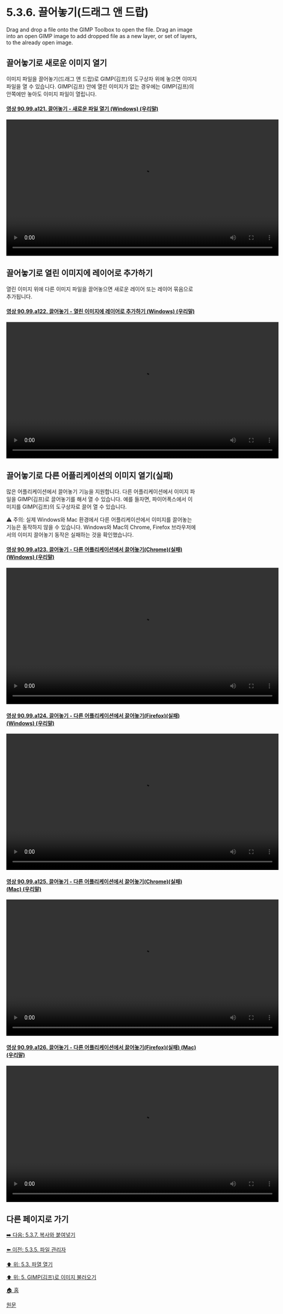 # 5.3.6. 끌어놓기(드래그 앤 드랍)
Drag and drop a file onto the GIMP Toolbox to open the file. Drag an image into an open GIMP image to add dropped file as a new layer, or set of layers, to the already open image.
## 끌어놓기로 새로운 이미지 열기
이미지 파일을 끌어놓기(드래그 앤 드랍)로 GIMP(김프)의 도구상자 위에 놓으면 이미지 파일을 열 수 있습니다. GIMP(김프) 안에 열린 이미지가 없는 경우에는 GIMP(김프)의 안쪽에만 놓아도 이미지 파일이 열립니다.

<a id="90-99-a121"></a>

#### [영상 90.99.a121. 끌어놓기 - 새로운 파일 열기 (Windows) (우리말)](./90-99-etc.md#90-99-a121)
<video controls="controls" width="720" src="https://github.com/wonder13662/gimp/assets/15767104/add99d3a-6fff-4753-9397-ea5ccdce793a"></video>

## 끌어놓기로 열린 이미지에 레이어로 추가하기
열린 이미지 위에 다른 이미지 파일을 끌어놓으면 새로운 레이어 또는 레이어 묶음으로 추가됩니다.

<a id="90-99-a122"></a>

#### [영상 90.99.a122. 끌어놓기 - 열린 이미지에 레이어로 추가하기 (Windows) (우리말)](./90-99-etc.md#90-99-a122)
<video controls="controls" width="720" src="https://github.com/wonder13662/gimp/assets/15767104/1085f5f4-e52c-4ee4-a84b-d4a8fe111904"></video>

## 끌어놓기로 다른 어플리케이션의 이미지 열기(실패)
많은 어플리케이션에서 끌어놓기 기능을 지원합니다. 다른 어플리케이션에서 이미지 파일을 GIMP(김프)로 끌어놓기를 해서 열 수 있습니다. 예를 들자면, 파이어폭스에서 이미지를 GIMP(김프)의 도구상자로 끌어 열 수 있습니다.

⚠️ 주의: 실제 Windows와 Mac 환경에서 다른 어플리케이션에서 이미지를 끌어놓는 기능은 동작하지 않을 수 있습니다. Windows와 Mac의 Chrome, Firefox 브라우저에서의 이미지 끌어놓기 동작은 실패하는 것을 확인했습니다.

<a id="90-99-a123"></a>

#### [영상 90.99.a123. 끌어놓기 - 다른 어플리케이션에서 끌어놓기(Chrome)(실패) (Windows) (우리말)](./90-99-etc.md#90-99-a123)
<video controls="controls" width="720" src="https://github.com/wonder13662/gimp/assets/15767104/6301f0f3-bfa1-4de9-9c77-3cf4764347ac"></video>

<a id="90-99-a124"></a>

#### [영상 90.99.a124. 끌어놓기 - 다른 어플리케이션에서 끌어놓기(Firefox)(실패) (Windows) (우리말)](./90-99-etc.md#90-99-a124)
<video controls="controls" width="720" src="https://github.com/wonder13662/gimp/assets/15767104/cbce2e6e-f8a9-41dc-adce-cb85f12d65d0"></video>

<a id="90-99-a125"></a>

#### [영상 90.99.a125. 끌어놓기 - 다른 어플리케이션에서 끌어놓기(Chrome)(실패) (Mac) (우리말)](./90-99-etc.md#90-99-a125)
<video controls="controls" width="720" src="https://github.com/wonder13662/gimp/assets/15767104/9fedff1a-3111-4dd8-8065-dec64494258e"></video>

<a id="90-99-a126"></a>

#### [영상 90.99.a126. 끌어놓기 - 다른 어플리케이션에서 끌어놓기(Firefox)(실패) (Mac) (우리말)](./90-99-etc.md#90-99-a126)
<video controls="controls" width="720" src="https://github.com/wonder13662/gimp/assets/15767104/bebe060c-5d2e-4c12-bcb5-cd46bbd6e1e7"></video>

## 다른 페이지로 가기

[➡️ 다음: 5.3.7. 복사와 붙여넣기](./05-03-07-copy-and-paste.md)

[⬅️ 이전: 5.3.5. 파일 관리자](./05-03-05-file-manager.md)

[⬆️ 위: 5.3. 파열 열기](./05-03-00-opening-files.md)

[⬆️ 위: 5. GIMP(김프)로 이미지 불러오기](./05-00-getting-images-into-gimp.md)

[🏠 홈](./00-home.md)

[원문](https://docs.gimp.org/2.10/ko/gimp-using-drag-and-drop.html)
